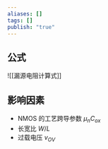```yaml
---
aliases: []
tags: []
publish: "true"
---
```


## 公式

![[漏源电阻计算式]]

## 影响因素

- NMOS 的工艺跨导参数 $\mu_nC_{ox}$
- 长宽比 $W/L$
- 过载电压 $v_{OV}$


